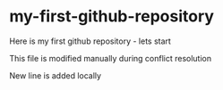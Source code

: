 # my-first-github-repository
Here is my first github repository - lets start

This file is modified manually during conflict resolution

New line is added locally